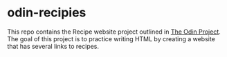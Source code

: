 # odin-recipies

This repo contains the Recipe website project outlined in [The Odin Project](https://www.theodinproject.com/lessons/foundations-recipes). The goal of this project is to practice writing HTML by creating a website that has several links to recipes.
